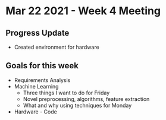 # Mar 22 2021 - Week 4 Meeting

## Progress Update

* Created environment for hardware

## Goals for this week

* Requirements Analysis
* Machine Learning
  * Three things I want to do for Friday
  * Novel preprocessing, algorithms, feature extraction
  * What and why using techniques for Monday
* Hardware - Code
